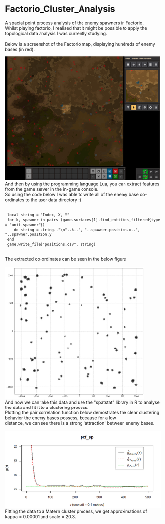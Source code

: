 # Factorio_Cluster_Analysis
A spacial point process analysis of the enemy spawners in Factorio. <br/>
Whilst playing factorio, I realised that it might be possible to apply the topological data analysis I was currently studying. <br/>
<br/>
Below is a screenshot of the Factorio map, displaying hundreds of enemy bases (in red). <br/>

<img src="factorio_screenshot.png" alt="Factorio Screenshot" width="500"/>
<br/>
And then by using the programming language Lua, you can extract features from the game server in the in-game console. <br/> 
So using the code below I was able to write all of the enemy base co-ordinates to the user data directory :) <br/>

<br/>

```
 local string = "Index, X, Y"
 for k, spawner in pairs (game.surfaces[1].find_entities_filtered{type = "unit-spawner"})
    do string = string.."\n"..k..", "..spawner.position.x..", "..spawner.position.y
 end 
 game.write_file("positions.csv", string)
```
<br/>
The extracted co-ordinates can be seen in the below figure
 <br/>
 <br/>
<img src="factorio_data_plot.png" alt="Factorio data plot" width="450"/>
<br/>
And now we can take this data and use the "spatstat" library in R to analyse the data and fit it to a clustering process. <br/>
Plotting the pair correlation function below demostrates the clear clustering behavior the enemy bases possess, because for a low <br/>
distance, we can see there is a strong 'attraction' between enemy bases. <br/>
<br/>
<img src="pcf_factorio.png" alt="pcf" width="650"/>
<br/>
Fitting the data to a Matern cluster process, we get approximations of kappa = 0.00001 and scale = 20.3.



